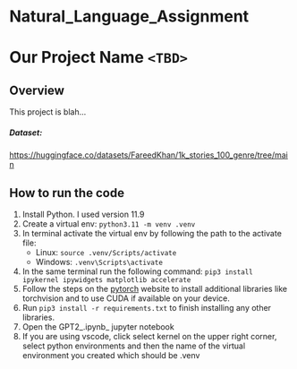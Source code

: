 # Natural_Language_Assignment

# Our Project Name `<TBD>`

## Overview

This project is blah...

##### Dataset: 

https://huggingface.co/datasets/FareedKhan/1k_stories_100_genre/tree/main

## How to run the code

1. Install Python. I used version 11.9
2. Create a virtual env: `python3.11 -m venv .venv`
3. In terminal activate the virtual env by following the path to the activate file:
   * Linux: `source .venv/Scripts/activate`
   * Windows: `.venv\Scripts\activate`
4. In the same terminal run the following command: `pip3 install ipykernel ipywidgets matplotlib accelerate`
5. Follow the steps on the [pytorch](https://pytorch.org/get-started/locally/) website to install additional libraries like torchvision and to use CUDA if available on your device.
6. Run `pip3 install -r requirements.txt` to finish installing any other libraries.
7. Open the GPT2_.ipynb_ jupyter notebook
8. If you are using vscode, click select kernel on the upper right corner, select python environments and then the name of the virtual environment you created which should be .venv
